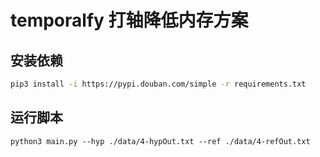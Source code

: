 # temporalfy 打轴降低内存方案
## 安装依赖
```bash
pip3 install -i https://pypi.douban.com/simple -r requirements.txt
```

## 运行脚本
```
python3 main.py --hyp ./data/4-hypOut.txt --ref ./data/4-refOut.txt
```